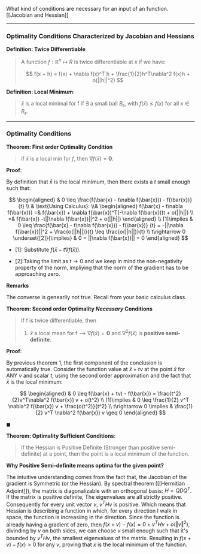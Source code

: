 What kind of conditions are necessary for an input of an function. 
[[Jacobian and Hessian]]


---
### **Optimality Conditions Characterized by Jacobian and Hessians**

**Definition: Twice Differentiable**

> A function $f: \mathbb R^n\mapsto R$ is twice differentiable at $x$ if we have: 
> 
> $$
> f(x + h) = f(x) + \nabla f(x)^T h + \frac{1}{2}h^T\nabla^2 f(x)h + o(||h||^2)
> $$

**Definition: Local Minimum**: 
> $\bar{x}$ is a local minimal for f if $\exists$ a small ball $B_\epsilon$, with $f(\bar{x}) \leq  f(x)$ for all $x\in B_\epsilon$. 


---
### **Optimality Conditions**

**Theorem: First order Optimality Condition**
> if $\bar{x}$ is a local min for $f$, then $\nabla f(\bar{x}) = \mathbf{0}$. 

**Proof**: 

By definition that $\bar{x}$ is the local minimum, then there exists a $t$ small enough such that: 

$$
\begin{aligned}
    & 0 \leq \frac{f(\bar{x} - t\nabla f(\bar{x})) - f(\bar{x})}{t}
    \\
    & \text{Using Calculus}: 
    \\&
    \begin{aligned}
        f(\bar{x} - t\nabla f(\bar{x}))
        =&
         f(\bar{x}) + \nabla f(\bar{x})^T(-\nabla f(\bar{x}))t + o(||h||)
        \\
        =& f(\bar{x}) -t||\nabla f(\bar{x})||^2 + o(||h||)   
    \end{aligned}
    \\
    [1]\implies 
    &
    0
    \leq
    \frac{f(\bar{x} - t\nabla f(\bar{x})) - f(\bar{x})}
    {t}
    =
    -||\nabla f(\bar{x})||^2 + \frac{o(||h||)}{t} \leq \frac{o(||h||)}{t}
    \\
    t\rightarrow 0 \underset{[2]}{\implies} & 
    0 = ||\nabla f(\bar{x})|| = 0
\end{aligned}
$$

* \[1\]: Substitute $f(\bar x - t \nabla f(\bar x))$. 

* \[2\]:Taking the limit as $t\rightarrow 0$ and we keep in mind the non-negativity property of the norm, impliying that the norm of the gradient has to be approaching zero. 

**Remarks**

The converse is genearlly not true. Recall from your basic calculus class. 

**Theorem: Second order Optimality _Necessary_ Conditions**

> If f is twice differentiable, then
> 1. $\bar{x}$ a local mean for f --> $\nabla f(\bar{x}) = \mathbf{0}$ and $\nabla^2 f(\bar{x})$ is **positive semi-definite**. 

**Proof**: 

By previous theorem 1, the first component of the conclusion is automatically true. Consider the function value at $\bar x + tv$ at the point $\bar x$ for ANY $v$ and scalar $t$, using the second order approximation and the fact that $\bar x$ is the local minimum:

$$
\begin{aligned}
    & 0 \leq f(\bar{x} + tv) - f(\bar{x}) = \frac{t^2}{2}v^T\nabla^2 f(\bar{x}) v + o(t^2)
    \\
    [1]\implies
    & 0 \leq \frac{1}{2} v^T \nabla^2 f(\bar{x}) v + \frac{o(t^2)}{t^2}
    \\
    t\rightarrow 0 \implies &
    \frac{1}{2} v^T \nabla^2 f(\bar{x}) v \geq 0
\end{aligned}
$$

$\blacksquare$

**Theorem: Optimality Sufficient Conditions**:
> If the Hessian is Positive Definite (Stronger than positive semi-definite) at a point, then the point is a local minimum of the function. 

**Why Positive Semi-definite means optima for the given point?**


The intuitive understanding comes from the fact that, the Jacobian of the gradient is Symmetric (or the Hessian). By spectral theorem ([[Hermitian Adjoint]]), the matrix is diagonalizable with an orthogonal basis: $H = QDQ^T$. If the matrix is positive definite, The eigenvalues are all strictly positive. Consequently for every unit vector $v$, $v^THv$ is positive. Which means that Hessian is describing a function in which, for every direction I walk in space, the function is increasiing in the direction. Since the function is already having a gradient of zero, then $f(x +v)- f(x) = 0 + v^THv + o(\Vert v\Vert^2)$, divinding by $v$ on both sides, we can choose $v$ small enough such that it's bounded by $v^THv$, the smallest eigenvalues of the matrix. Resulting in $f(x + v) - f(x) > 0$ for any $v$, proving that $x$ is the local minimum of the function. 



